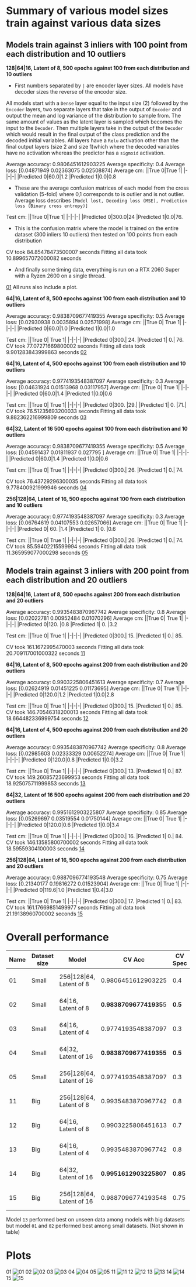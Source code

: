 # Summary of various model sizes train against various data sizes

## Models train against 3 inliers with 100 point from each distribution and 10 outliers
**128|64|16, Latent of 8, 500 epochs against 100 from each distribution and 10 outliers**

- First numbers separated by `|` are encoder layer sizes. All models have decoder sizes the reverse of the encoder size.


All models start with a `Dense` layer equal to the input size (2) followed by the `Encoder` layers, two separate layers that take in the output of `Encoder` and output the mean and log variance of the distribution to sample from. The same amount of values as the latent layer is sampled which becomes the input to the `Decoder`. Then multiple layers take in the output of the `Decoder` which would result in the final output of the class prediction and the decoded initial variables. All layers have a `Relu` activation other than the final output layers (size 2 and size 1)which where the decoded variables have no activation whereas the predictor has a `sigmoid` activation.

Average accuracy: 0.9806451612903225
Average specificity: 0.4
Average loss: [0.04871949 0.02363075 0.02508874]
Average cm: 
||True 0|True 1|
|-|-|-|
|Predicted 0|60.0|1.2
|Predicted 1|0.0|0.8

- These are the average confusion matrices of each model from the cross validation (5-fold) where 0,1 corresponds to is outlier and is not outlier. Average loss describes `[Model lost, Decoding loss (MSE), Prediction loss (Binary cross entropy)]`

Test cm: 
||True 0|True 1|
|-|-|-|
|Predicted 0|300.0|24
|Predicted 1|0.0|76.

- This is the confusion matrix where the model is trained on the entire dataset (300 inliers 10 outliers) then tested on 100 points from each distribution

CV took 84.85478473500007 seconds
Fitting all data took 10.899657072000082 seconds

- And finally some timing data, everything is run on a RTX 2060 Super with a Ryzen 2600 on a single thread.

[01](#01)
All runs also include a plot.

**64|16, Latent of 8, 500 epochs against 100 from each distribution and 10 outliers**


Average accuracy: 0.9838709677419355
Average specificity: 0.5
Average loss: [0.02930938 0.0035894  0.02571998]
Average cm: 
||True 0| True 1|
|-|-|-|
|Predicted 0|60.0|1.0
|Predicted 1|0.0|1.0

Test cm:
||True 0| True 1|
|-|-|-|
|Predicted 0|300.|  24.
|Predicted 1|  0.|  76.
CV took 77.07271669800002 seconds
Fitting all data took 9.901283843999863 seconds
[02](#02)

**64|16, Latent of 4, 500 epochs against 100 from each distribution and 10 outliers**

Average accuracy: 0.9774193548387097
Average specificity: 0.3
Average loss: [0.04631924 0.01513968 0.03117957]
Average cm: 
||True 0| True 1|
|-|-|-|
|Predicted 0|60.0|1.4
|Predicted 1|0.0|0.6

Test cm: 
||True 0| True 1|
|-|-|-|
|Predicted 0|300. |29.|
|Predicted 1|  0. |71.|
CV took 76.51235693200033 seconds
Fitting all data took 9.882362216999809 seconds
[03](#03)

**64|32, Latent of 16 500 epochs against 100 from each distribution and 10 outliers**

Average accuracy: 0.9838709677419355
Average specificity: 0.5
Average loss: [0.04591437 0.01811937 0.027795  ]
Average cm: 
||True 0| True 1|
|-|-|-|
|Predicted 0|60.0|1.4
|Predicted 1|0.0|0.6

Test cm: 
||True 0| True 1|
|-|-|-|
|Predicted 0|300.|  26.
|Predicted 1|  0.|  74.

CV took 76.43729296300035 seconds
Fitting all data took 9.778400921999946 seconds
[04](#04)

**256|128|64, Latent of 16, 500 epochs against 100 from each distribution and 10 outliers**


Average accuracy: 0.9774193548387097
Average specificity: 0.3
Average loss: [0.06764619 0.04107553 0.02657066]
Average cm:
||True 0| True 1|
|-|-|-|
|Predicted 0| 60.   |1.4
|Predicted 1|  0.   |0.6
 
Test cm:
||True 0| True 1|
|-|-|-|
|Predicted 0|300.|  26.
|Predicted 1|  0.|  74.
CV took 85.59402215599994 seconds
Fitting all data took 11.365959077000298 seconds
[05](#05)

## Models train against 3 inliers with 200 point from each distribution and 20 outliers

**128|64|16, Latent of 8, 500 epochs against 200 from each distribution and 20 outliers**


Average accuracy: 0.9935483870967742
Average specificity: 0.8
Average loss: [0.02022781 0.00952484 0.01070296]
Average cm: 
||True 0| True 1|
|-|-|-|
|Predicted 0|120.    |0.8
|Predicted 1|  0.    |3.2

Test cm:
||True 0| True 1|
|-|-|-|
|Predicted 0|300.|  15.
|Predicted 1|  0.|  85.

CV took 161.1672995470003 seconds
Fitting all data took 20.709117001000322 seconds
[11](#11)

**64|16, Latent of 8, 500 epochs against 200 from each distribution and 20 outliers**


Average accuracy: 0.9903225806451613
Average specificity: 0.7
Average loss: [0.02624919 0.01451225 0.01173695]
Average cm: 
||True 0| True 1|
|-|-|-|
|Predicted 0|120.0|1.2
|Predicted 1|0.0|2.8

Test cm: 
||True 0| True 1|
|-|-|-|
|Predicted 0|300.|  15.
|Predicted 1|  0.|  85.
CV took 146.70546318200013 seconds
Fitting all data took 18.664482336999754 seconds
[12](#12)

**64|16, Latent of 4, 500 epochs against 200 from each distribution and 20 outliers**


Average accuracy: 0.9935483870967742
Average specificity: 0.8
Average loss: [0.02985603 0.02333329 0.00652274]
Average cm: 
||True 0| True 1|
|-|-|-|
|Predicted 0|120.0|0.8
|Predicted 1|0.0|3.2

Test cm: 
||True 0| True 1|
|-|-|-|
|Predicted 0|300.|  13.
|Predicted 1|  0.|  87.
CV took 149.26085723699953 seconds
Fitting all data took 18.925075711999853 seconds
[13](#13)

**64|32, Latent of 16 500 epochs against 200 from each distribution and 20 outliers**

Average accuracy: 0.9951612903225807
Average specificity: 0.85
Average loss: [0.05269697 0.03519554 0.01750144]
Average cm: 
||True 0| True 1|
|-|-|-|
|Predicted 0|120.0|0.6
|Predicted 1|0.0|3.4

Test cm: 
||True 0| True 1|
|-|-|-|
|Predicted 0|300.|  16.
|Predicted 1|  0.|  84.
CV took 146.13585800700002 seconds
Fitting all data took 18.59559304100003 seconds
[14](#14)

**256|128|64, Latent of 16, 500 epochs against 200 from each distribution and 20 outliers**

Average accuracy: 0.9887096774193548
Average specificity: 0.75
Average loss: [0.21340177 0.19816272 0.01523904]
Average cm: 
||True 0| True 1|
|-|-|-|
|Predicted 0|119.6|1.0
|Predicted 1|0.4|3.0

Test cm: 
||True 0| True 1|
|-|-|-|
|Predicted 0|300.|  17.
|Predicted 1|  0.|  83.
CV took 161.17669851499977 seconds
Fitting all data took 21.19138960700002 seconds
[15](#15)

# Overall performance
|Name|Dataset size|Model|CV Acc|CV Spec|CV Loss|Time to fit all data (seconds)|
|-|-|-|-|-|-|-|
|01|Small|256\|128\|64, Latent of 8|0.9806451612903225|0.4|[0.04871949 0.02363075 0.02508874]|10.899657072000082
|02|Small|64\|16, Latent of 8|**0.983870967741935**5|**0.5**|[0.02930938 0.0035894  0.02571998]|9.901283843999863
|03|Small|64\|16, Latent of 4|0.9774193548387097|0.3|[0.04631924 0.01513968 0.03117957]|9.882362216999809
|04|Small|64\|32, Latent of 16|**0.9838709677419355**|**0.5**|[0.04591437 0.01811937 0.027795  ]|9.778400921999946 
|05|Small|256\|128\|64, Latent of 16|0.9774193548387097|0.3|[0.06764619 0.04107553 0.02657066]|11.365959077000298
|11|Big|256\|128\|64, Latent of 8|0.9935483870967742|0.8|[0.02022781 0.00952484 0.01070296]|20.709117001000322
|12|Big|64\|16, Latent of 8|0.9903225806451613|0.7|[0.02624919 0.01451225 0.01173695]|18.664482336999754
|13|Big|64\|16, Latent of 4|0.9935483870967742|0.8|[0.02985603 0.02333329 0.00652274]|18.925075711999853
|14|Big|64\|32, Latent of 16|**0.9951612903225807**|**0.85**|[0.05269697 0.03519554 0.01750144]|18.59559304100003
|15|Big|256\|128\|64, Latent of 16|0.9887096774193548|0.75|[0.21340177 0.19816272 0.01523904]|21.19138960700002

Model `13` performed best on unseen data among models with big datasets but model `01` and `02` performed best among small datasets. (Not shown in table)

# Plots
<a name='01'></a>01
![01](test1/01.png)
<a name='02'></a>02
![02](test1/02.png)
<a name='03'></a>03
![03](test1/03.png)
<a name='04'></a>04
![04](test1/04.png)
<a name='05'></a>05
![05](test1/05.png)
<a name='11'></a>11
![11](test1/11.png)
<a name='12'></a>12
![12](test1/12.png)
<a name='13'></a>13
![13](test1/13.png)
<a name='14'></a>14
![14](test1/14.png)
<a name='15'></a>15
![15](test1/15.png)
